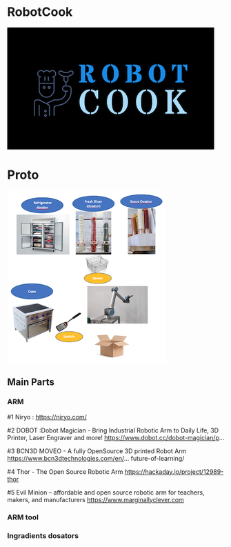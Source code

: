 # RobotCook
![cook bot!](./logo.png "cook bot")
# Proto
![cook bot!](./proto.png "cook bot")
## Main Parts
### ARM
#1 Niryo : https://niryo.com/

#2 DOBOT :Dobot Magician - Bring Industrial Robotic Arm to Daily Life, 3D Printer, Laser Engraver and more!
       https://www.dobot.cc/dobot-magician/p...

#3  BCN3D MOVEO - A fully OpenSource 3D printed Robot Arm
       https://www.bcn3dtechnologies.com/en/...
       future-of-learning/

#4 Thor - The Open Source Robotic Arm
       https://hackaday.io/project/12989-thor

#5 Evil Minion – affordable and open source robotic arm for 
     teachers, makers, and manufacturers
     https://www.marginallyclever.com 
### ARM tool
### Ingradients dosators
